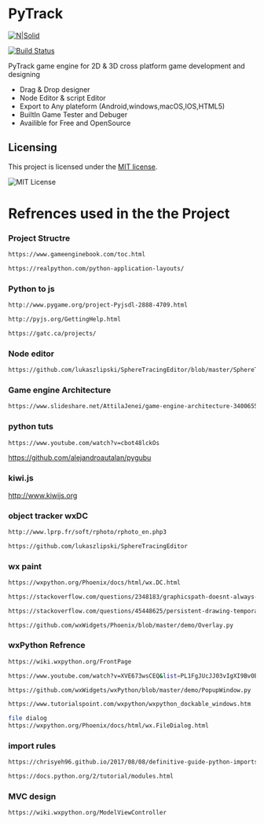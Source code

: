 # PyTrack
[![N|Solid](https://cldup.com/dTxpPi9lDf.thumb.png)](https://nodesource.com/products/nsolid)

[![Build Status](https://travis-ci.org/joemccann/dillinger.svg?branch=master)](https://travis-ci.org/joemccann/dillinger)

PyTrack game engine for 2D & 3D cross platform game development and designing 

  - Drag & Drop designer
  - Node Editor & script Editor
  - Export to Any plateform (Android,windows,macOS,IOS,HTML5)
  - BuiltIn Game Tester and Debuger 
  - Availible for Free and OpenSource
## Licensing

This project is licensed under the [MIT license](LICENSE).

![MIT License](https://danielmiessler.com/images/mitlicense.png)

# Refrences used in the the Project

### Project Structre 
```sh
https://www.gameenginebook.com/toc.html

https://realpython.com/python-application-layouts/
```

### Python to js
```sh
http://www.pygame.org/project-Pyjsdl-2888-4709.html

http://pyjs.org/GettingHelp.html

https://gatc.ca/projects/
```
### Node editor 
```sh
https://github.com/lukaszlipski/SphereTracingEditor/blob/master/SphereTracingEditor/GraphConnections.py
```
### Game engine Architecture
```sh
https://www.slideshare.net/AttilaJenei/game-engine-architecture-34006558?from_action=save
```
### python tuts 
```sh
https://www.youtube.com/watch?v=cbot48lckOs
```

https://github.com/alejandroautalan/pygubu

### kiwi.js
http://www.kiwijs.org

### object tracker wxDC
```sh
http://www.lprp.fr/soft/rphoto/rphoto_en.php3

https://github.com/lukaszlipski/SphereTracingEditor
```
### wx paint 
```sh
https://wxpython.org/Phoenix/docs/html/wx.DC.html

https://stackoverflow.com/questions/2348183/graphicspath-doesnt-always-refresh-itself

https://stackoverflow.com/questions/45448625/persistent-drawing-temporary-overlay-with-wx-paintdc

https://github.com/wxWidgets/Phoenix/blob/master/demo/Overlay.py


```
### wxPython Refrence 
```sh
https://wiki.wxpython.org/FrontPage

https://www.youtube.com/watch?v=XVE673wsCEQ&list=PL1FgJUcJJ03vIgXI9BvOBdoc0S3PuzcRb

https://github.com/wxWidgets/wxPython/blob/master/demo/PopupWindow.py

https://www.tutorialspoint.com/wxpython/wxpython_dockable_windows.htm

file dialog
https://wxpython.org/Phoenix/docs/html/wx.FileDialog.html
```
### import rules
```sh 
https://chrisyeh96.github.io/2017/08/08/definitive-guide-python-imports.html

https://docs.python.org/2/tutorial/modules.html

```
### MVC design
```sh
https://wiki.wxpython.org/ModelViewController
```

